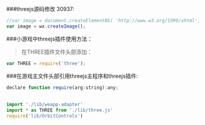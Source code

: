 ###threejs源码修改
30937:
```javascript
//var image = document.createElementNS( 'http://www.w3.org/1999/xhtml', 'img' );
var image = wx.createImage();
```


###小游戏中threejs插件使用方法：
   >在THREE插件文件头部添加：
```javascript
var THREE = require('three');
```
   
   
   

###在游戏主文件头部引用threejs主程序和threejs插件:
   
```javascript
declare function require(arg:string):any;
   
   
import './lib/weapp-adapter'
import * as THREE from './lib/three.js'
require('lib/OrbitControls')
```
   